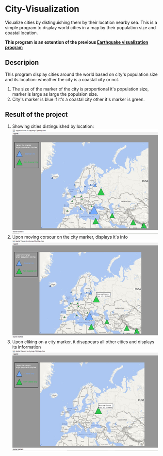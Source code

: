 # City-Visualization
Visualize cities by distinguishing them by their location nearby sea.
This is a simple program to display world cities in a map by their population size and coastal location.

 __This program is an extention of the previous [Earthquake visualization program](https://github.com/mmncoder/Earthquake-Data-Visualization)__


## Descripion
This program display cities around the world based on city's population size and its location: wheather the city is  a coastal city or not.
1. The size of the marker of the city is proportional it's population size, marker is large as large the populaion size.
1. City's marker is blue if it's a coastal city other it's marker is green.

## Result of the project
1. Showing cities distinguished by location: ![](/img/distingguisedquake.png) 
1. Upon moving corsour on the city marker, displays it's info ![](/img/showingcityinfo.png)
1. Upon cliking on a city marker, it disappears all other cities and displays its information ![](/img/uponclicking.png) 
 
      
